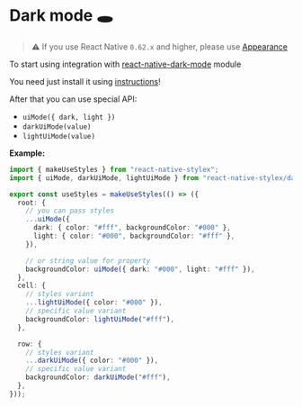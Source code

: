 # Dark mode 🕳️

> ⚠️ If you use React Native `0.62.x` and higher, please use [Appearance](docs/appearance.md)

To start using integration with [react-native-dark-mode](https://github.com/codemotionapps/react-native-dark-mode) module

You need just install it using [instructions](https://github.com/codemotionapps/react-native-dark-mode#installation)!

After that you can use special API:

- `uiMode({ dark, light })`
- `darkUiMode(value)`
- `lightUiMode(value)`

**Example:**

```typescript jsx
import { makeUseStyles } from "react-native-stylex";
import { uiMode, darkUiMode, lightUiMode } from "react-native-stylex/dark-mode";

export const useStyles = makeUseStyles(() => ({
  root: {
    // you can pass styles
    ...uiMode({
      dark: { color: "#fff", backgroundColor: "#000" },
      light: { color: "#000", backgroundColor: "#fff" },
    }),

    // or string value for property
    backgroundColor: uiMode({ dark: "#000", light: "#fff" }),
  },
  cell: {
    // styles variant
    ...lightUiMode({ color: "#000" }),
    // specific value variant
    backgroundColor: lightUiMode("#fff"),
  },

  row: {
    // styles variant
    ...darkUiMode({ color: "#000" }),
    // specific value variant
    backgroundColor: darkUiMode("#fff"),
  },
}));
```
